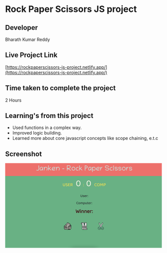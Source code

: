 # Rock Paper Scissors JS project

## Developer
Bharath Kumar Reddy

## Live Project Link
[https://rockpaperscissors-js-project.netlify.app/](https://rockpaperscissors-js-project.netlify.app/)

## Time taken to complete the project
2 Hours

## Learning's from this project
- Used functions in a complex way.
- Improved logic building.
- Learned more about core javascript concepts like scope chaining, e.t.c


## Screenshot
![preview](./Proj_Image/Project.png)